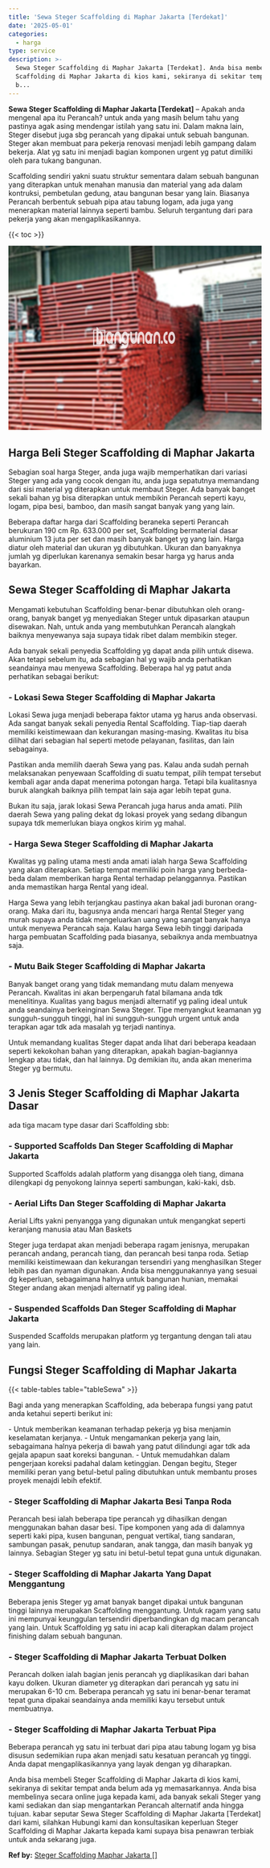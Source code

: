 ```yaml
---
title: 'Sewa Steger Scaffolding di Maphar Jakarta [Terdekat]'
date: '2025-05-01'
categories:
  - harga
type: service
description: >-
  Sewa Steger Scaffolding di Maphar Jakarta [Terdekat]. Anda bisa membeli Steger
  Scaffolding di Maphar Jakarta di kios kami, sekiranya di sekitar tempat anda
  b...
---
```


**Sewa Steger Scaffolding di Maphar Jakarta \[Terdekat\]** – Apakah anda mengenal apa itu Perancah? untuk anda yang masih belum tahu yang pastinya agak asing mendengar istilah yang satu ini. Dalam makna lain, Steger disebut juga sbg perancah yang dipakai untuk sebuah bangunan. Steger akan membuat para pekerja renovasi menjadi lebih gampang dalam bekerja. Alat yg satu ini menjadi bagian komponen urgent yg patut dimiliki oleh para tukang bangunan.

Scaffolding sendiri yakni suatu struktur sementara dalam sebuah bangunan yang diterapkan untuk menahan manusia dan material yang ada dalam kontruksi, pembetulan gedung, atau bangunan besar yang lain. Biasanya Perancah berbentuk sebuah pipa atau tabung logam, ada juga yang menerapkan material lainnya seperti bambu. Seluruh tergantung dari para pekerja yang akan mengaplikasikannya.

{{< toc >}}

![Sewa Steger Scaffolding di Maphar Jakarta [Terdekat]](/images/sewa-scaffolding-steger-02.png)

## Harga Beli Steger Scaffolding di Maphar Jakarta

Sebagian soal harga Steger, anda juga wajib memperhatikan dari variasi Steger yang ada yang cocok dengan itu, anda juga sepatutnya memandang dari sisi material yg diterapkan untuk membaut Steger. Ada banyak banget sekali bahan yg bisa diterapkan untuk membikin Perancah seperti kayu, logam, pipa besi, bamboo, dan masih sangat banyak yang yang lain.

Beberapa daftar harga dari Scaffolding beraneka seperti Perancah berukuran 190 cm Rp. 633.000 per set, Scaffolding bermaterial dasar aluminium 13 juta per set dan masih banyak banget yg yang lain. Harga diatur oleh material dan ukuran yg dibutuhkan. Ukuran dan banyaknya jumlah yg diperlukan karenanya semakin besar harga yg harus anda bayarkan.

## Sewa Steger Scaffolding di Maphar Jakarta

Mengamati kebutuhan Scaffolding benar-benar dibutuhkan oleh orang-orang, banyak banget yg menyediakan Steger untuk dipasarkan ataupun disewakan. Nah, untuk anda yang membutuhkan Perancah alangkah baiknya menyewanya saja supaya tidak ribet dalam membikin steger.

Ada banyak sekali penyedia Scaffolding yg dapat anda pilih untuk disewa. Akan tetapi sebelum itu, ada sebagian hal yg wajib anda perhatikan seandainya mau menyewa Scaffolding. Beberapa hal yg patut anda perhatikan sebagai berikut:

### \- Lokasi Sewa Steger Scaffolding di Maphar Jakarta

Lokasi Sewa juga menjadi beberapa faktor utama yg harus anda observasi. Ada sangat banyak sekali penyedia Rental Scaffolding. Tiap-tiap daerah memiliki keistimewaan dan kekurangan masing-masing. Kwalitas itu bisa dilihat dari sebagian hal seperti metode pelayanan, fasilitas, dan lain sebagainya.

Pastikan anda memilih daerah Sewa yang pas. Kalau anda sudah pernah melaksanakan penyewaan Scaffolding di suatu tempat, pilih tempat tersebut kembali agar anda dapat menerima potongan harga. Tetapi bila kualitasnya buruk alangkah baiknya pilih tempat lain saja agar lebih tepat guna.

Bukan itu saja, jarak lokasi Sewa Perancah juga harus anda amati. Pilih daerah Sewa yang paling dekat dg lokasi proyek yang sedang dibangun supaya tdk memerlukan biaya ongkos kirim yg mahal.

### \- Harga Sewa Steger Scaffolding di Maphar Jakarta

Kwalitas yg paling utama mesti anda amati ialah harga Sewa Scaffolding yang akan diterapkan. Setiap tempat memiliki poin harga yang berbeda-beda dalam memberikan harga Rental terhadap pelanggannya. Pastikan anda memastikan harga Rental yang ideal.

Harga Sewa yang lebih terjangkau pastinya akan bakal jadi buronan orang-orang. Maka dari itu, bagusnya anda mencari harga Rental Steger yang murah supaya anda tidak mengeluarkan uang yang sangat banyak hanya untuk menyewa Perancah saja. Kalau harga Sewa lebih tinggi daripada harga pembuatan Scaffolding pada biasanya, sebaiknya anda membuatnya saja.

### \- Mutu Baik Steger Scaffolding di Maphar Jakarta

Banyak banget orang yang tidak memandang mutu dalam menyewa Perancah. Kwalitas ini akan berpengaruh fatal bilamana anda tdk menelitinya. Kualitas yang bagus menjadi alternatif yg paling ideal untuk anda seandainya berkeinginan Sewa Steger. Tipe menyangkut keamanan yg sungguh-sungguh tinggi, hal ini sungguh-sungguh urgent untuk anda terapkan agar tdk ada masalah yg terjadi nantinya.

Untuk memandang kualitas Steger dapat anda lihat dari beberapa keadaan seperti kekokohan bahan yang diterapkan, apakah bagian-bagiannya lengkap atau tidak, dan hal lainnya. Dg demikian itu, anda akan menerima Steger yg bermutu.

## 3 Jenis Steger Scaffolding di Maphar Jakarta Dasar

ada tiga macam type dasar dari Scaffolding sbb:

### \- Supported Scaffolds Dan Steger Scaffolding di Maphar Jakarta

Supported Scaffolds adalah platform yang disangga oleh tiang, dimana dilengkapi dg penyokong lainnya seperti sambungan, kaki-kaki, dsb.

### \- Aerial Lifts Dan Steger Scaffolding di Maphar Jakarta

Aerial Lifts yakni penyangga yang digunakan untuk mengangkat seperti keranjang manusia atau Man Baskets

Steger juga terdapat akan menjadi beberapa ragam jenisnya, merupakan perancah andang, perancah tiang, dan perancah besi tanpa roda. Setiap memiliki keistimewaan dan kekurangan tersendiri yang menghasilkan Steger lebih pas dan nyaman digunakan. Anda bisa menggunakannya yang sesuai dg keperluan, sebagaimana halnya untuk bangunan hunian, memakai Steger andang akan menjadi alternatif yg paling ideal.

### \- Suspended Scaffolds Dan Steger Scaffolding di Maphar Jakarta

Suspended Scaffolds merupakan platform yg tergantung dengan tali atau yang lain.

## Fungsi Steger Scaffolding di Maphar Jakarta

{{< table-tables table="tableSewa" >}}

Bagi anda yang menerapkan Scaffolding, ada beberapa fungsi yang patut anda ketahui seperti berikut ini:

\- Untuk memberikan keamanan terhadap pekerja yg bisa menjamin keselamatan kerjanya. - Untuk mengamankan pekerja yang lain, sebagaimana halnya pekerja di bawah yang patut dilindungi agar tdk ada gejala apapun saat koreksi bangunan. - Untuk memudahkan dalam pengerjaan koreksi padahal dalam ketinggian. Dengan begitu, Steger memiliki peran yang betul-betul paling dibutuhkan untuk membantu proses proyek menajdi lebih efektif.

### \- Steger Scaffolding di Maphar Jakarta Besi Tanpa Roda

Perancah besi ialah beberapa tipe perancah yg dihasilkan dengan menggunakan bahan dasar besi. Tipe komponen yang ada di dalamnya seperti kaki pipa, kusen bangunan, penguat vertikal, tiang sandaran, sambungan pasak, penutup sandaran, anak tangga, dan masih banyak yg lainnya. Sebagian Steger yg satu ini betul-betul tepat guna untuk digunakan.

### \- Steger Scaffolding di Maphar Jakarta Yang Dapat Menggantung

Beberapa jenis Steger yg amat banyak banget dipakai untuk bangunan tinggi lainnya merupakan Scaffolding menggantung. Untuk ragam yang satu ini mempunyai keunggulan tersendiri diperbandingkan dg macam perancah yang lain. Untuk Scaffolding yg satu ini acap kali diterapkan dalam project finishing dalam sebuah bangunan.

### \- Steger Scaffolding di Maphar Jakarta Terbuat Dolken

Perancah dolken ialah bagian jenis perancah yg diaplikasikan dari bahan kayu dolken. Ukuran diameter yg diterapkan dari perancah yg satu ini merupakan 6-10 cm. Beberapa perancah yg satu ini benar-benar teramat tepat guna dipakai seandainya anda memiliki kayu tersebut untuk membuatnya.

### \- Steger Scaffolding di Maphar Jakarta Terbuat Pipa

Beberapa perancah yg satu ini terbuat dari pipa atau tabung logam yg bisa disusun sedemikian rupa akan menjadi satu kesatuan perancah yg tinggi. Anda dapat mengaplikasikannya yang layak dengan yg diharapkan.

Anda bisa membeli Steger Scaffolding di Maphar Jakarta di kios kami, sekiranya di sekitar tempat anda belum ada yg memasarkannya. Anda bisa membelinya secara online juga kepada kami, ada banyak sekali Steger yang kami sediakan dan siap mengantarkan Perancah alternatif anda hingga tujuan. kabar seputar Sewa Steger Scaffolding di Maphar Jakarta \[Terdekat\] dari kami, silahkan Hubungi kami dan konsultasikan keperluan Steger Scaffolding di Maphar Jakarta kepada kami supaya bisa penawran terbiak untuk anda sekarang juga.

**Ref by:** [Steger Scaffolding Maphar Jakarta []](https://id.wikipedia.org/wiki/Steger)
